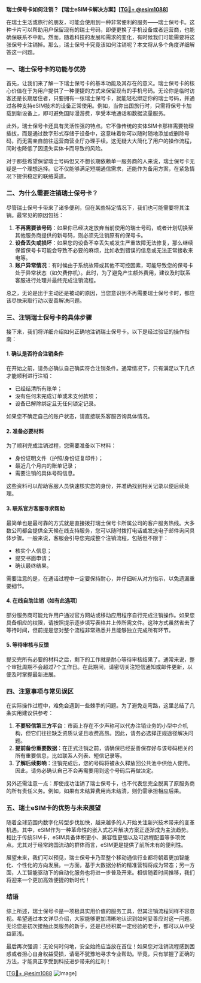 **瑞士保号卡如何注销？【瑞士eSIM卡解决方案】[[TG💪+ @esim1088](https://t.me/s/esim1088)]**

在瑞士生活或旅行的朋友，可能会使用到一种非常便利的服务——瑞士保号卡。这种卡片可以帮助用户保留现有的瑞士号码，即便更换了手机设备或者运营商，也能确保联系不中断。然而，随着科技的发展和需求的变化，有时候我们可能需要将这张保号卡注销掉。那么，瑞士保号卡究竟该如何注销呢？本文将从多个角度详细解答这一问题。

### 一、瑞士保号卡的功能与优势

首先，让我们来了解一下瑞士保号卡的基本功能及其存在的意义。瑞士保号卡的核心价值在于为用户提供了一种便捷的方式来保留现有的手机号码。无论你是临时访客还是长期居住者，只要拥有一张瑞士保号卡，就能轻松绑定你的瑞士号码，并通过各种支持eSIM技术的设备正常使用。例如，当你出国旅行时，只需将保号卡加载到新设备上，即可避免国际漫游费，享受本地通话和数据流量服务。

此外，瑞士保号卡还具有灵活性强的特点。它不像传统的实体SIM卡那样需要物理插拔，而是通过数字形式存储于设备中，这意味着你可以随时随地添加或删除号码，而无需亲自前往运营商营业厅办理手续。这无疑大大简化了用户的操作流程，同时也降低了因遗失实体卡而导致的风险。

对于那些希望保留瑞士号码但又不想长期依赖单一服务商的人来说，瑞士保号卡无疑是一个理想选择。它不仅能够满足短期通信需求，还能作为备用方案，在紧急情况下提供稳定的联络渠道。

### 二、为什么需要注销瑞士保号卡？

尽管瑞士保号卡带来了诸多便利，但在某些特定情况下，我们也可能需要将其注销。最常见的原因包括：

1. **不再需要该号码**：如果你已经决定放弃当前使用的瑞士号码，或者计划切换至其他服务商提供的新号码，则必须先注销原有的保号卡。
2. **设备丢失或损坏**：如果您的设备不幸丢失或发生严重故障无法修复，那么继续保留保号卡可能会导致不必要的麻烦，比如收到错误的信息或无法正常接收来电等。
3. **账户异常情况**：有时候由于系统故障或其他不可控因素，可能导致您的保号卡处于异常状态（如欠费停机）。此时，为了避免产生额外费用，建议及时联系客服进行处理并最终完成注销流程。

总之，无论是出于主动还是被动的原因，当您意识到不再需要瑞士保号卡时，都应该尽快采取行动以妥善解决问题。

### 三、注销瑞士保号卡的具体步骤

接下来，我们将详细介绍如何正确地注销瑞士保号卡。以下是经过验证的操作指南：

#### 1. 确认是否符合注销条件
在开始之前，请务必确认自己确实符合注销条件。通常情况下，只有满足以下几点才能顺利进行注销：
- 已经结清所有账单；
- 没有任何未完成订单或未支付款项；
- 设备已解除绑定且无任何锁定记录。

如果您不确定自己的账户状态，请直接联系客服咨询具体情况。

#### 2. 准备必要材料
为了顺利完成注销过程，您需要准备以下材料：
- 身份证明文件（护照/身份证复印件）；
- 最近几个月内的账单记录；
- 需要注销的具体号码信息。

这些资料可以帮助客服人员快速核实您的身份，并准确找到相关记录以便后续处理。

#### 3. 联系官方客服寻求帮助
最简单也是最可靠的方式就是直接拨打瑞士保号卡所属公司的客户服务热线。大多数公司都会提供全天候在线支持服务，您可以随时拨打电话或发送电子邮件询问具体步骤。一般来说，客服会引导您完成整个注销流程，包括但不限于：
- 核实个人信息；
- 提交书面申请；
- 确认最终结果。

需要注意的是，在通话过程中一定要保持耐心，并仔细听从对方指示，以免遗漏重要细节。

#### 4. 在线自助注销（如有此选项）
部分服务商可能允许用户通过官方网站或移动应用程序自行完成注销操作。如果您具备相应的权限，请按照提示逐步填写表格并上传所需文件。这种方式虽然省去了等待时间，但前提是您对整个流程非常熟悉并且能够独立完成所有环节。

#### 5. 等待审核与反馈
提交完所有必要的材料之后，剩下的工作就是耐心等待审核结果了。通常来说，整个审批周期不会超过7个工作日。在此期间，请密切关注短信通知或邮件更新，以便及时掌握最新进展。

### 四、注意事项与常见误区

在实际操作过程中，难免会遇到一些棘手的问题。为了避免走弯路，这里总结了几条实用建议供参考：

1. **不要轻信第三方平台**：市面上存在不少声称可以代办注销业务的小型中介机构，但它们往往缺乏资质认证且收费高昂。因此，请务必选择正规途径解决问题。
2. **提前备份重要数据**：在正式注销之前，请确保已经妥善保存好与该号码相关的所有重要信息，比如联系人列表、短信记录等。
3. **了解后续影响**：注销完成后，您的号码将被永久释放回公共池中供他人使用。因此，请务必确认自己不会再需要用到这个号码后再做决定。

另外还需注意一点：即使成功注销了瑞士保号卡，也不代表您完全脱离了原服务商的所有责任义务。例如，如果有未结算费用尚未结清，则仍需承担相应后果。

### 五、瑞士eSIM卡的优势与未来展望

随着全球范围内数字化转型步伐加快，越来越多的人开始关注新兴技术带来的变革机遇。其中，eSIM作为一种革命性的嵌入式芯片解决方案正逐渐成为主流趋势。相比于传统SIM卡，eSIM具备体积更小、兼容性更强以及可远程配置等多项优点。尤其对于经常跨国流动的群体而言，eSIM更是提供了前所未有的便利性。

展望未来，我们可以预见，瑞士保号卡乃至整个移动通信行业都将朝着更加智能化、个性化的方向发展。一方面，基于大数据分析的精准营销将成为常态；另一方面，人工智能驱动下的自动化服务也将进一步普及开来。相信随着时间推移，我们将迎来一个更加高效便捷的新时代！

### 结语

综上所述，瑞士保号卡是一项极具实用价值的服务工具，但其注销流程同样不容忽视。希望通过本文详尽介绍，大家能够更加清晰地认识到如何妥善应对这一问题。无论您是初次接触此类服务的新手，还是已经积累一定经验的老手，都可以从中受益匪浅。

最后再次强调：无论何时何地，安全始终应当放在首位！如果您对注销流程感到困惑或者担心自身权益受损，请毫不犹豫地寻求专业帮助。毕竟，只有掌握了正确的方法，才能真正享受到科技进步带来的红利！

[[TG💪+ @esim1088](https://t.me/s/esim1088) ![Image](https://i.postimg.cc/4NQfJmqS/Snipaste-2025-05-13-00-14-12.png)]